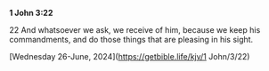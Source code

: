 **1 John 3:22**

22 And whatsoever we ask, we receive of him, because we keep his commandments, and do those things that are pleasing in his sight.

[Wednesday 26-June, 2024](https://getbible.life/kjv/1 John/3/22)

